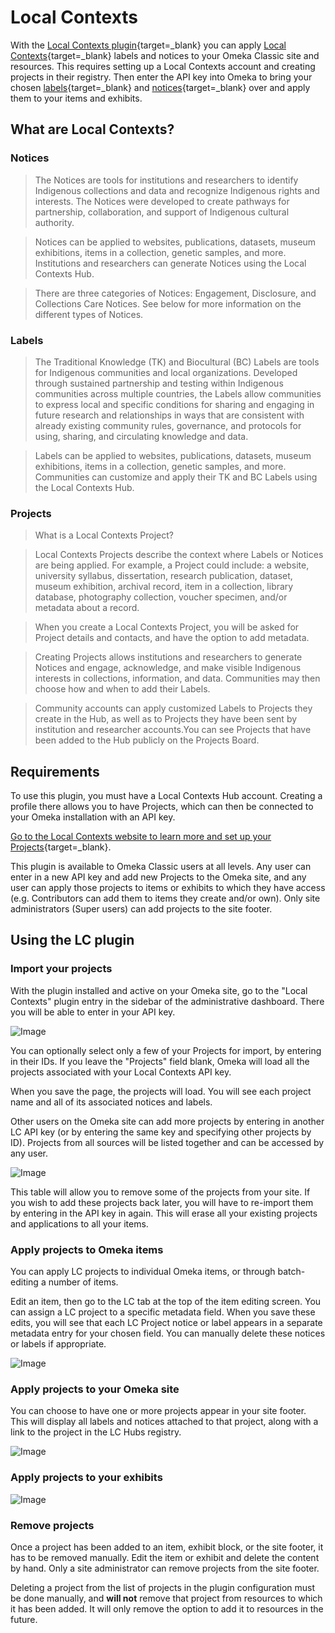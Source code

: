 # Local Contexts

With the [Local Contexts plugin](https://omeka.org/classic/plugins/LocalContexts/){target=_blank} you can apply [Local Contexts](https://localcontexts.org/){target=_blank} labels and notices to your Omeka Classic site and resources. This requires setting up a Local Contexts account and creating projects in their registry. Then enter the API key into Omeka to bring your chosen [labels](https://localcontexts.org/labels/about-the-labels/){target=_blank} and [notices](https://localcontexts.org/notices/about-the-notices/){target=_blank} over and apply them to your items and exhibits. 

## What are Local Contexts?

### Notices

> The Notices are tools for institutions and researchers to identify Indigenous collections and data and recognize Indigenous rights and interests. The Notices were developed to create pathways for partnership, collaboration, and support of Indigenous cultural authority. 

> Notices can be applied to websites, publications, datasets, museum exhibitions, items in a collection, genetic samples, and more. Institutions and researchers can generate Notices using the Local Contexts Hub.

> There are three categories of Notices: Engagement, Disclosure, and Collections Care Notices. See below for more information on the different types of Notices.

### Labels

> The Traditional Knowledge (TK) and Biocultural (BC) Labels are tools for Indigenous communities and local organizations. Developed through sustained partnership and testing within Indigenous communities across multiple countries, the Labels allow communities to express local and specific conditions for sharing and engaging in future research and relationships in ways that are consistent with already existing community rules, governance, and protocols for using, sharing, and circulating knowledge and data. 

> Labels can be applied to websites, publications, datasets, museum exhibitions, items in a collection, genetic samples, and more. Communities can customize and apply their TK and BC Labels using the Local Contexts Hub.

### Projects

> What is a Local Contexts Project?

> Local Contexts Projects describe the context where Labels or Notices are being applied. For example, a Project could include: a website, university syllabus, dissertation, research publication, dataset, museum exhibition, archival record, item in a collection, library database, photography collection, voucher specimen, and/or metadata about a record.

> When you create a Local Contexts Project, you will be asked for Project details and contacts, and have the option to add metadata. 

> Creating Projects allows institutions and researchers to generate Notices and engage, acknowledge, and make visible Indigenous interests in collections, information, and data. Communities may then choose how and when to add their Labels.

> Community accounts can apply customized Labels to Projects they create in the Hub, as well as to  Projects they have been sent by institution and researcher accounts.You can see Projects that have been added to the Hub publicly on the Projects Board.

## Requirements

To use this plugin, you must have a Local Contexts Hub account. Creating a profile there allows you to have Projects, which can then be connected to your Omeka installation with an API key.

[Go to the Local Contexts website to learn more and set up your Projects](https://localcontexts.org/support/getting-started-on-the-hub/#about-projects){target=_blank}. 

This plugin is available to Omeka Classic users at all levels. Any user can enter in a new API key and add new Projects to the Omeka site, and any user can apply those projects to items or exhibits to which they have access (e.g. Contributors can add them to items they create and/or own). Only site administrators (Super users) can add projects to the site footer. 

## Using the LC plugin

### Import your projects

With the plugin installed and active on your Omeka site, go to the "Local Contexts" plugin entry in the sidebar of the administrative dashboard. There you will be able to enter in your API key.

![Image](image.png)

You can optionally select only a few of your Projects for import, by entering in their IDs. If you leave the "Projects" field blank, Omeka will load all the projects associated with your Local Contexts API key. 

When you save the page, the projects will load. You will see each project name and all of its associated notices and labels. 

Other users on the Omeka site can add more projects by entering in another LC API key (or by entering the same key and specifying other projects by ID). Projects from all sources will be listed together and can be accessed by any user. 

![Image](image.png)

This table will allow you to remove some of the projects from your site. If you wish to add these projects back later, you will have to re-import them by entering in the API key in again. This will erase all your existing projects and applications to all your items. 

### Apply projects to Omeka items

You can apply LC projects to individual Omeka items, or through batch-editing a number of items.

Edit an item, then go to the LC tab at the top of the item editing screen. You can assign a LC project to a specific metadata field. When you save these edits, you will see that each LC Project notice or label appears in a separate metadata entry for your chosen field. You can manually delete these notices or labels if appropriate. 

![Image](image.png)

### Apply projects to your Omeka site

You can choose to have one or more projects appear in your site footer. This will display all labels and notices attached to that project, along with a link to the project in the LC Hubs registry. 

![Image](image.png)

### Apply projects to your exhibits

![Image](image.png)


### Remove projects 

Once a project has been added to an item, exhibit block, or the site footer, it has to be removed manually. Edit the item or exhibit and delete the content by hand. Only a site administrator can remove projects from the site footer. 

Deleting a project from the list of projects in the plugin configuration must be done manually, and **will not** remove that project from resources to which it has been added. It will only remove the option to add it to resources in the future. 